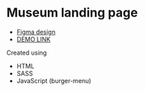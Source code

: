 # Museum landing page
 - [Figma design](https://www.figma.com/file/cRBCqE06cDrY3s4jX7h3iY/%D0%9D%D0%90%D0%9C%D0%A3-(Edit)?node-id=0%3A1)
 - [DEMO LINK](https://olha-tsarova.github.io/NAMU/)

Created using
 - HTML
 - SASS
 - JavaScript (burger-menu)

